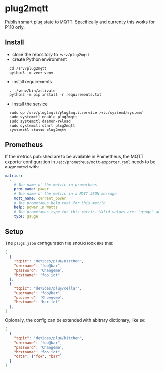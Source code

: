# plug2mqtt

Publish smart plug state to MQTT. Specifically and currently this works for P110 only.

## Install

- clone the repository to `/srv/plug2mqtt`
- create Python environment
```
  cd /srv/plug2mqtt
  python3 -m venv venv
```
- install requirements
```
  . ./venv/bin/activate
  python3 -m pip install -r requirements.txt
```
- install the service
```
  sudo cp /srv/plug2mqtt/plug2mqtt.service /etc/systemd/system/
  sudo systemctl enable plug2mqtt
  sudo systemctl daemon-reload
  sudo systemctl start plug2mqtt
  systemctl status plug2mqtt
```

## Prometheus

If the metrics published are to be available in Prometheus, the MQTT exporter configuration
in `/etc/prometheus/mqtt-exporter.yaml` needs to be augmented with:
```yaml
matrics:
  -
    # The name of the metric in prometheus
    prom_name: power
    # The name of the metric in a MQTT JSON message
    mqtt_name: current_power
    # The prometheus help text for this metric
    help: power in Watts
    # The prometheus type for this metric. Valid values are: "gauge" and "counter"
    type: gauge
```

## Setup

The `plugs.json` configuration file should look like this:
```json
[
  {
    "topic": "devices/plug/kitchen",
    "username": "foo@bar",
    "password": "Changeme",
    "hostname": "foo.iot"
  },
  {
    "topic": "devices/plug/cellar",
    "username": "foo@bar",
    "password": "Changeme",
    "hostname": "bar.iot"
  },
]
```

Opionally, the config can be extended with abitrary dictionary, like so:

```json
[
  {
    "topic": "devices/plug/kitchen",
    "username": "foo@bar",
    "password": "Changeme",
    "hostname": "foo.iot",
    "data": {"foo", "bar"}
  }
]
```
